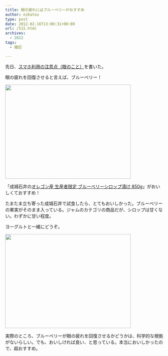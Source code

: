 ```yaml
---
title: 眼の疲れにはブルーベリーがおすすめ
author: eiKatou
type: post
date: 2012-02-16T13:00:31+00:00
url: /515.html
archives:
  - 2012
tags:
  - 雑記

---
```

先日、[スマホ利用の注意点（眼のこと）][1]を書いた。
  
眼の疲れを回復させると言えば、ブルーベリー！

[<img src="./uploads/2012/02/201202blueberry.jpg" alt="" title="201202blueberry" width="400" height="300" class="alignnone size-full wp-image-516" srcset="./uploads/2012/02/201202blueberry.jpg 400w, ./uploads/2012/02/201202blueberry-300x225.jpg 300w" sizes="(max-width: 400px) 100vw, 400px" />][2]

「成城石井の[オレゴン産 生産者限定 ブルーベリーシロップ漬け 850g][3]」がおいしくておすすめ！

<!--more-->

たまたま立ち寄った成城石井で試食したら、とてもおいしかった。ブルーベリーの果実がそのまま入っている。ジャムのカテゴリの商品だが、シロップは甘くない。わずかに甘い程度。

ヨーグルトと一緒にどうぞ。

[<img src="./uploads/2012/02/201202blueberry_yo.jpg" alt="" title="201202blueberry_yo" width="400" height="300" class="alignnone size-full wp-image-520" srcset="./uploads/2012/02/201202blueberry_yo.jpg 400w, ./uploads/2012/02/201202blueberry_yo-300x225.jpg 300w" sizes="(max-width: 400px) 100vw, 400px" />][4]

実際のところ、ブルーベリーが眼の疲れを回復させるかどうかは、科学的な根拠がないらしい。でも、おいしければ良い、と思っている。本当においしかったので、超おすすめ。

 [1]: http://eikatou.net/blog/2012/02/smartphone-eye/
 [2]: ./uploads/2012/02/201202blueberry.jpg
 [3]: http://www.seijoishii.com/d/54638
 [4]: ./uploads/2012/02/201202blueberry_yo.jpg
